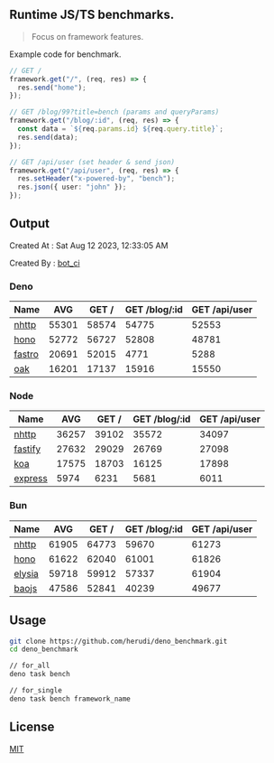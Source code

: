 ## Runtime JS/TS benchmarks.

> Focus on framework features.

Example code for benchmark.
```ts
// GET /
framework.get("/", (req, res) => {
  res.send("home");
});

// GET /blog/99?title=bench (params and queryParams)
framework.get("/blog/:id", (req, res) => {
  const data = `${req.params.id} ${req.query.title}`;
  res.send(data);
});

// GET /api/user (set header & send json)
framework.get("/api/user", (req, res) => {
  res.setHeader("x-powered-by", "bench");
  res.json({ user: "john" });
});
```

## Output
Created At : Sat Aug 12 2023, 12:33:05 AM

Created By : [bot_ci](https://github.com/herudi/deno_benchmarks/commits?author=github-actions%5Bbot%5D)


### Deno
|Name|AVG|GET /|GET /blog/:id|GET /api/user|
|----|----|----|----|----|
|[nhttp](https://github.com/nhttp/nhttp)|55301|58574|54775|52553|
|[hono](https://github.com/honojs/hono)|52772|56727|52808|48781|
|[fastro](https://github.com/fastrodev/fastro)|20691|52015|4771|5288|
|[oak](https://github.com/oakserver/oak)|16201|17137|15916|15550|
  


### Node
|Name|AVG|GET /|GET /blog/:id|GET /api/user|
|----|----|----|----|----|
|[nhttp](https://github.com/nhttp/nhttp)|36257|39102|35572|34097|
|[fastify](https://github.com/fastify/fastify)|27632|29029|26769|27098|
|[koa](https://github.com/koajs/koa)|17575|18703|16125|17898|
|[express](https://github.com/expressjs/express)|5974|6231|5681|6011|
  


### Bun
|Name|AVG|GET /|GET /blog/:id|GET /api/user|
|----|----|----|----|----|
|[nhttp](https://github.com/nhttp/nhttp)|61905|64773|59670|61273|
|[hono](https://github.com/honojs/hono)|61622|62040|61001|61826|
|[elysia](https://github.com/elysiajs/elysia)|59718|59912|57337|61904|
|[baojs](https://github.com/mattreid1/baojs)|47586|52841|40239|49677|
  



## Usage

```bash
git clone https://github.com/herudi/deno_benchmark.git
cd deno_benchmark

// for_all
deno task bench

// for_single
deno task bench framework_name
```

## License

[MIT](LICENSE)

